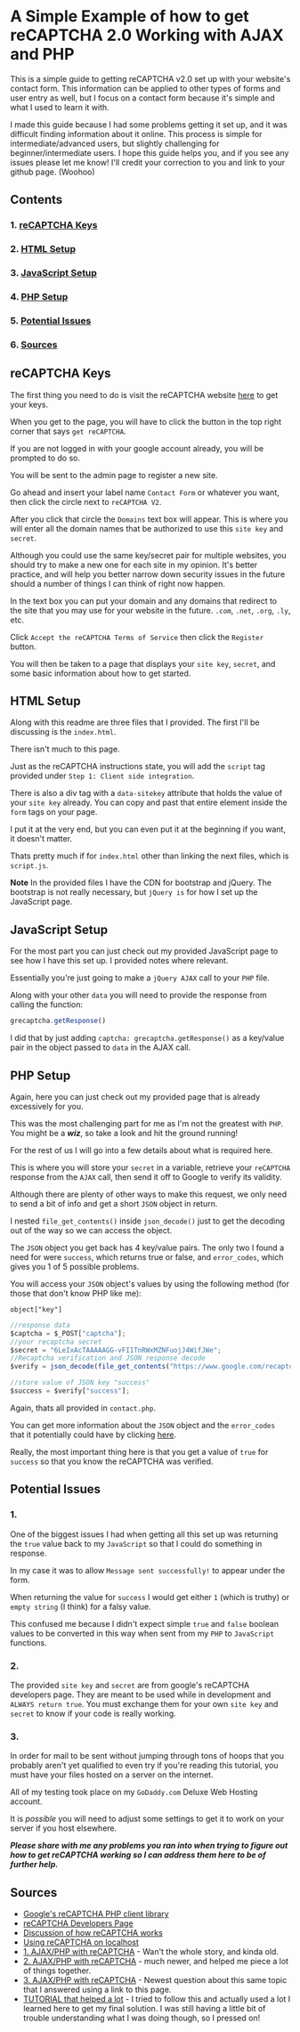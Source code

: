# A Simple Example of how to get reCAPTCHA 2.0 Working with AJAX and PHP

This is a simple guide to getting reCAPTCHA v2.0 set up with your website's contact form. This information can be applied to other types of forms and user entry as well, but I focus on a contact form because it's simple and what I used to learn it with.

I made this guide because I had some problems getting it set up, and it was difficult finding information about it online. This process is simple for intermediate/advanced users, but slightly challenging for beginner/intermediate users. I hope this guide helps you, and if you see any issues please let me know! I'll credit your correction to you and link to your github page. (Woohoo)

## Contents

### 1. [reCAPTCHA Keys](#recaptcha-keys)
### 2. [HTML Setup](#html-setup)
### 3. [JavaScript Setup](#javascript-setup)
### 4. [PHP Setup](#php-setup)
### 5. [Potential Issues](#potential-issues)
### 6. [Sources](#sources)

## reCAPTCHA Keys

The first thing you need to do is visit the reCAPTCHA website [here](https://www.google.com/recaptcha/intro/) to get your keys.

When you get to the page, you will have to click the button in the top right corner that says `get reCAPTCHA`.

If you are not logged in with your google account already, you will be prompted to do so.

You will be sent to the admin page to register a new site.

Go ahead and insert your label name `Contact Form` or whatever you want, then click the circle next to `reCAPTCHA V2`.

After you click that circle the `Domains` text box will appear. This is where you will enter all the domain names that be authorized to use this `site key` and `secret`.

Although you could use the same key/secret pair for multiple websites, you should try to make a new one for each site in my opinion. It's better practice, and will help you better narrow down security issues in the future should a number of things I can think of right now happen.

In the text box you can put your domain and any domains that redirect to the site that you may use for your website in the future. `.com`, `.net`, `.org`, `.ly`, etc.

Click `Accept the reCAPTCHA Terms of Service` then click the `Register` button.

You will then be taken to a page that displays your `site key`, `secret`, and some basic information about how to get started.

## HTML Setup

Along with this readme are three files that I provided. The first I'll be discussing is the `index.html`.

There isn't much to this page.

Just as the reCAPTCHA instructions state, you will add the `script` tag provided under `Step 1: Client side integration`.

There is also a div tag with a `data-sitekey` attribute that holds the value of your `site key` already. You can copy and past that entire element inside the `form` tags on your page.

I put it at the very end, but you can even put it at the beginning if you want, it doesn't matter.

Thats pretty much if for `index.html` other than linking the next files, which is `script.js`.

**Note** In the provided files I have the CDN for bootstrap and jQuery. The bootstrap is not really necessary, but `jQuery is` for how I set up the JavaScript page.

## JavaScript Setup

For the most part you can just check out my provided JavaScript page to see how I have this set up. I provided notes where relevant.

Essentially you're just going to make a `jQuery AJAX` call to your `PHP` file.

Along with your other `data` you will need to provide the response from calling the function:

```javascript
grecaptcha.getResponse()
```

I did that by just adding `captcha: grecaptcha.getResponse()` as a key/value pair in the object passed to `data` in the AJAX call.

## PHP Setup

Again, here you can just check out my provided page that is already excessively for you.

This was the most challenging part for me as I'm not the greatest with `PHP`. You might be a ***wiz***, so take a look and hit the ground running!

For the rest of us I will go into a few details about what is required here.

This is where you will store your `secret` in a variable, retrieve your `reCAPTCHA` response from the `AJAX` call, then send it off to Google to verify its validity.

Although there are plenty of other ways to make this request, we only need to send a bit of info and get a short `JSON` object in return.

I nested `file_get_contents()` inside `json_decode()` just to get the decoding out of the way so we can access the object.

The `JSON` object you get back has 4 key/value pairs. The only two I found a need for were `success`, which returns true or false, and `error_codes`, which gives you 1 of 5 possible problems.

You will access your `JSON` object's values by using the following method (for those that don't know PHP like me):

`object["key"]`

```JavaScript
//response data
$captcha = $_POST["captcha"];
//your recaptcha secret
$secret = "6LeIxAcTAAAAAGG-vFI1TnRWxMZNFuojJ4WifJWe";
//Recaptcha verification and JSON response decode
$verify = json_decode(file_get_contents("https://www.google.com/recaptcha/api/siteverify?secret=".$secret."&response=".$captcha), true);

//store value of JSON key "success"
$success = $verify["success"];
```

Again, thats all provided in `contact.php`.

You can get more information about the `JSON` object and the `error_codes` that it potentially could have by clicking [here](https://developers.google.com/recaptcha/docs/verify).

Really, the most important thing here is that you get a value of `true` for `success` so that you know the reCAPTCHA was verified.

## Potential Issues

### 1.

One of the biggest issues I had when getting all this set up was returning the `true` value back to my `JavaScript` so that I could do something in response.

In my case it was to allow `Message sent successfully!` to appear under the form.

When returning the value for `success` I would get either `1` (which is truthy) or `empty string` (I think) for a falsy value.

This confused me because I didn't expect simple `true` and `false` boolean values to be converted in this way when sent from my `PHP` to `JavaScript` functions.

### 2.

The provided `site key` and `secret` are from google's reCAPTCHA developers page. They are meant to be used while in development and `ALWAYS return true`. You must exchange them for your own `site key` and `secret` to know if your code is really working.

### 3.

In order for mail to be sent without jumping through tons of hoops that you probably aren't yet qualified to even try if you're reading this tutorial, you must have your files hosted on a server on the internet.

All of my testing took place on my `GoDaddy.com` Deluxe Web Hosting account.

It is *possible* you will need to adjust some settings to get it to work on your server if you host elsewhere.

***Please share with me any problems you ran into when trying to figure out how to get reCAPTCHA working so I can address them here to be of further help.***

## Sources

* [Google's reCAPTCHA PHP client library](https://github.com/google/recaptcha)
* [reCAPTCHA Developers Page](https://developers.google.com/recaptcha/)
* [Discussion of how reCAPTCHA works](https://stackoverflow.com/questions/27286232/how-does-new-google-recaptcha-work)
* [Using reCAPTCHA on localhost](https://stackoverflow.com/questions/3232904/using-recaptcha-on-localhost)
* [1. AJAX/PHP with reCAPTCHA](https://stackoverflow.com/questions/12527891/php-recaptcha-ajax) - Wan't the whole story, and kinda old.
* [2. AJAX/PHP with reCAPTCHA](https://stackoverflow.com/questions/47762955/google-recaptcha-v2-with-ajax-and-php) - much newer, and helped me piece a lot of things together.
* [3. AJAX/PHP with reCAPTCHA](https://stackoverflow.com/questions/49468919/recaptcha-ajax-call-forward-result/49542742#49542742) - Newest question about this same topic that I answered using a link to this page.
* [TUTORIAL that helped a lot](https://www.kaplankomputing.com/blog/tutorials/php/setting-recaptcha-2-0-ajax-demotutorial/) - I tried to follow this and actually used a lot I learned here to get my final solution. I was still having a little bit of trouble understanding what I was doing though, so I pressed on!
